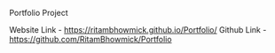 Portfolio Project

Website Link - https://ritambhowmick.github.io/Portfolio/
Github Link - https://github.com/RitamBhowmick/Portfolio